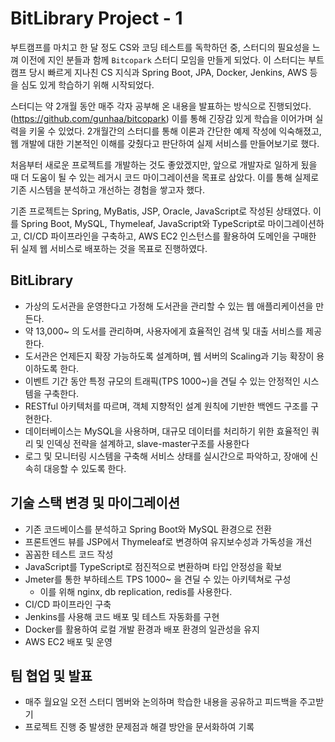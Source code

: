 # BitLibrary Project - 1

부트캠프를 마치고 한 달 정도 CS와 코딩 테스트를 독학하던 중, 스터디의 필요성을 느껴 이전에 지인 분들과 함께 `Bitcopark` 스터디 모임을 만들게 되었다. 이 스터디는 부트캠프 당시 빠르게 지나친 CS 지식과 Spring Boot, JPA, Docker, Jenkins, AWS 등을 심도 있게 학습하기 위해 시작되었다.

스터디는 약 2개월 동안 매주 각자 공부해 온 내용을 발표하는 방식으로 진행되었다.(https://github.com/gunhaa/bitcopark) 이를 통해 긴장감 있게 학습을 이어가며 실력을 키울 수 있었다. 2개월간의 스터디를 통해 이론과 간단한 예제 작성에 익숙해졌고, 웹 개발에 대한 기본적인 이해를 갖췄다고 판단하여 실제 서비스를 만들어보기로 했다.

처음부터 새로운 프로젝트를 개발하는 것도 좋았겠지만, 앞으로 개발자로 일하게 됬을 때 더 도움이 될 수 있는 레거시 코드 마이그레이션을 목표로 삼았다. 이를 통해 실제로 기존 시스템을 분석하고 개선하는 경험을 쌓고자 했다.

기존 프로젝트는 Spring, MyBatis, JSP, Oracle, JavaScript로 작성된 상태였다. 이를 Spring Boot, MySQL, Thymeleaf, JavaScript와 TypeScript로 마이그레이션하고, CI/CD 파이프라인을 구축하고, AWS EC2 인스턴스를 활용하여 도메인을 구매한 뒤 실제 웹 서비스로 배포하는 것을 목표로 진행하였다.

## BitLibrary

- 가상의 도서관을 운영한다고 가정해 도서관을 관리할 수 있는 웹 애플리케이션을 만든다.
- 약 13,000~ 의 도서를 관리하며, 사용자에게 효율적인 검색 및 대출 서비스를 제공한다.
- 도서관은 언제든지 확장 가능하도록 설계하며, 웹 서버의 Scaling과 기능 확장이 용이하도록 한다.
- 이벤트 기간 동안 특정 규모의 트래픽(TPS 1000~)을 견딜 수 있는 안정적인 시스템을 구축한다.
- RESTful 아키텍처를 따르며, 객체 지향적인 설계 원칙에 기반한 백엔드 구조를 구현한다.
- 데이터베이스는 MySQL을 사용하며, 대규모 데이터를 처리하기 위한 효율적인 쿼리 및 인덱싱 전략을 설계하고, slave-master구조를 사용한다
- 로그 및 모니터링 시스템을 구축해 서비스 상태를 실시간으로 파악하고, 장애에 신속히 대응할 수 있도록 한다.

## 기술 스택 변경 및 마이그레이션

- 기존 코드베이스를 분석하고 Spring Boot와 MySQL 환경으로 전환
- 프론트엔드 뷰를 JSP에서 Thymeleaf로 변경하여 유지보수성과 가독성을 개선
- 꼼꼼한 테스트 코드 작성
- JavaScript를 TypeScript로 점진적으로 변환하며 타입 안정성을 확보
- Jmeter를 통한 부하테스트 TPS 1000~ 을 견딜 수 있는 아키텍쳐로 구성
    - 이를 위해 nginx, db replication, redis를 사용한다.
- CI/CD 파이프라인 구축
- Jenkins를 사용해 코드 배포 및 테스트 자동화를 구현
- Docker를 활용하여 로컬 개발 환경과 배포 환경의 일관성을 유지
- AWS EC2 배포 및 운영

## 팀 협업 및 발표

- 매주 월요일 오전 스터디 멤버와 논의하며 학습한 내용을 공유하고 피드백을 주고받기
- 프로젝트 진행 중 발생한 문제점과 해결 방안을 문서화하여 기록


